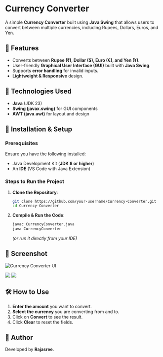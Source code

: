 # Currency Converter

A simple **Currency Converter** built using **Java Swing** that allows users to convert between multiple currencies, including Rupees, Dollars, Euros, and Yen.

## 🚀 Features
- Converts between **Rupee (₹), Dollar ($), Euro (€), and Yen (¥)**.
- User-friendly **Graphical User Interface (GUI)** built with **Java Swing**.
- Supports **error handling** for invalid inputs.
- **Lightweight & Responsive** design.

## 📌 Technologies Used
- **Java** (JDK 23)
- **Swing (javax.swing)** for GUI components
- **AWT (java.awt)** for layout and design

## 🔧 Installation & Setup
### Prerequisites
Ensure you have the following installed:
- Java Development Kit (**JDK 8 or higher**)
- An **IDE** (VS Code with Java Extension)

### Steps to Run the Project
1. **Clone the Repository**:
   ```bash
   git clone https://github.com/your-username/Currency-Converter.git
   cd Currency-Converter
   ```
2. **Compile & Run the Code**:
   ```bash
   javac CurrencyConverter.java
   java CurrencyConverter
   ```
   *(or run it directly from your IDE)*

## 📸 Screenshot
![Currency Converter UI](https://rajasreesingamshetty5geetha.github.io/Assests-web/images/ss1.png)

![](https://rajasreesingamshetty5geetha.github.io/Assests-web/images/ss2.png)
![](https://rajasreesingamshetty5geetha.github.io/Assests-web/images/ss3.png)

## 🛠 How to Use
1. **Enter the amount** you want to convert.
2. **Select the currency** you are converting from and to.
3. Click on **Convert** to see the result.
4. Click **Clear** to reset the fields.


## 👤 Author
Developed by **Rajasree**. 
